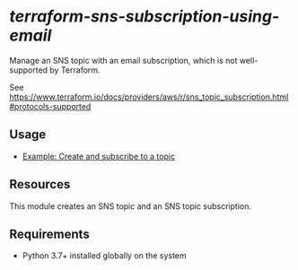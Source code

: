 # *terraform-sns-subscription-using-email*

Manage an SNS topic with an email subscription, which is not well-supported by Terraform.

See https://www.terraform.io/docs/providers/aws/r/sns_topic_subscription.html#protocols-supported

## Usage

* [Example: Create and subscribe to a topic](examples/example1.tf)

## Resources 

This module creates an SNS topic and an SNS topic subscription.

## Requirements
- Python 3.7+ installed globally on the system
